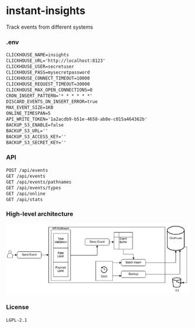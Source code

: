 # instant-insights
Track events from different systems

### .env

```shell
CLICKHOUSE_NAME=insights
CLICKHOUSE_URL='http://localhost:8123'
CLICKHOUSE_USER=secretuser
CLICKHOUSE_PASS=mysecretpassword
CLICKHOUSE_CONNECT_TIMEOUT=10000
CLICKHOUSE_REQUEST_TIMEOUT=30000
CLICKHOUSE_MAX_OPEN_CONNECTIONS=0
CRON_INSERT_PATTERN='* * * * * *'
DISCARD_EVENTS_ON_INSERT_ERROR=true
MAX_EVENT_SIZE=1KB
ONLINE_TIMESPAN=5
API_WRITE_TOKEN='1a2acdb9-b51e-4658-ab8e-c015a464362b'
BACKUP_S3_ENABLE=false
BACKUP_S3_URL=''
BACKUP_S3_ACCESS_KEY=''
BACKUP_S3_SECRET_KEY=''
```

### API

```shell
POST /api/events
GET /api/events
GET /api/events/pathnames
GET /api/events/types
GET /api/online
GET /api/stats
```

### High-level architecture
![./img/diagram.png](./img/diagram.png)

### License
```shell
LGPL-2.1
```